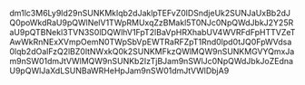 dm1lc3M6Ly9ld29nSUNKMklqb2dJaklpTEFvZ0lDSndjeUk2SUNJaUxBb2dJQ0poWkdRaU9pQWlNelV1TWpRMUxqZzBMakl5T0NJc0NpQWdJbkJ2Y25RaU9pQTBNekl3TVN3S0lDQWlhV1FpT2lBaVpHRXhabUV4WVRFdFpHTTVZeTAwWkRnNExXVmpOemN0TWpSbVpEWTRaRFZpT1Rnd0lpd0tJQ0FpWVdsa0lqb2dOalFzQ2lBZ0ltNWxkQ0k2SUNKMFkzQWlMQW9nSUNKMGVYQmxJam9nSW01dmJtVWlMQW9nSUNKb2IzTjBJam9nSWlJc0NpQWdJbkJoZEdnaU9pQWlJaXdLSUNBaWRHeHpJam9nSW01dmJtVWlDbjA9
